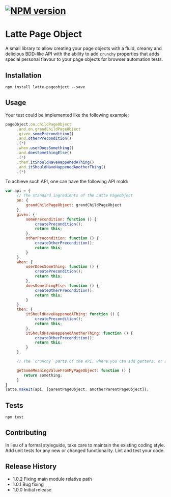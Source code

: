 #  [![NPM version][npm-image]][npm-url]

Latte Page Object
=========

A small library to allow creating your page objects with a fluid, creamy and delicious BDD-like API with the ability to
add `crunchy` properties that adds special personal flavour to your page objects for browser automation tests.

## Installation

  `npm install latte-pageobject --save`

## Usage

Your test could be implemented like the following example:

```javascript
pageObject.on.childPageObject
     .and.on.grandChildPageObject
     .given.somePrecondition()
     .and.otherPrecondition()
     .(*)
     .when.userDoesSomething()
     .and.doesSomethingElse()
     .(*)
     .then.itShouldHaveHappenedAThing()
     .and.itShouldHaveHappenedAnotherThing()
     .(*)
```

To achieve such API, one can have the following API mold:

```javascript
var api = {
     // The standard ingredients of the Latte PageObject
     on: {
         grandChildPageObject: grandChildPageObject
     },
     given: {
         somePrecondition: function () {
             createPrecondition();
             return this;
         },
         otherPrecondition: function () {
             createOtherPrecondition();
             return this;
         }
     },
     when: {
         userDoesSomething: function () {
             createPrecondition();
             return this;
         },
         doesSomethingElse: function () {
             createOtherPrecondition();
             return this;
         }
     },
     then: {
         itShouldHaveHappenedAThing: function () {
             createPrecondition();
             return this;
         },
         itShouldHaveHappenedAnotherThing: function () {
             createOtherPrecondition();
             return this;
         }
     },

     // The `crunchy` parts of the API, where you can add getters, or any other flavour to your Latte. But like any other hot, creamy drink, you should be moderate adding this sprinkles to your drink

     getSomeMeaningValueFromMyPageObject: function () {
        return something;
     }
}
latte.makeIt(api, [parentPageObject, anotherParentPageObject]);
```

## Tests

  `npm test`

## Contributing

In lieu of a formal styleguide, take care to maintain the existing coding style.
Add unit tests for any new or changed functionality. Lint and test your code.

## Release History

* 1.0.2 Fixing main module relative path
* 1.0.1 Bug fixing
* 1.0.0 Initial release

[npm-url]: https://npmjs.org/package/latte-pageobject
[npm-image]: https://badge.fury.io/js/latte-pageobject.svg
